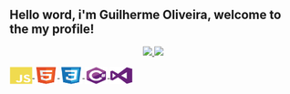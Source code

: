 ## Hello word, i'm Guilherme Oliveira, welcome to the my profile!
<div align="center">
  <a href="https://github.com/gscodebrasil">
  <img height="180em" src="https://github-readme-stats.vercel.app/api?username=gscodebrasil&show_icons=true&theme=dracula&include_all_commits=true&count_private=true"/>
  <img height="180em" src="https://github-readme-stats.vercel.app/api/top-langs/?username=gscodebrasil&layout=compact&langs_count=7&theme=dracula"/>
</div>
<div style="display: inline_block"><br>
  <img align="center" alt="Guilherme-Js" height="30" width="40" src="https://raw.githubusercontent.com/devicons/devicon/master/icons/javascript/javascript-plain.svg">
  <img align="center" alt="Guilherme-HTML" height="30" width="40" src="https://raw.githubusercontent.com/devicons/devicon/master/icons/html5/html5-original.svg">
  <img align="center" alt="Guilherme-CSS" height="30" width="40" src="https://raw.githubusercontent.com/devicons/devicon/master/icons/css3/css3-original.svg">
  <img align="center" alt="Guilherme-Csharp" height="30" width="40" src="https://raw.githubusercontent.com/devicons/devicon/master/icons/csharp/csharp-original.svg">
  <img align="center" alt="Guilherme-VB.Net" height="30" width="40" src="https://raw.githubusercontent.com/devicons/devicon/master/icons/visualstudio/visualstudio-plain.svg">
</div>
